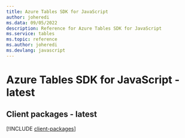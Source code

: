 ```yaml
---
title: Azure Tables SDK for JavaScript
author: joheredi
ms.data: 09/05/2022
description: Reference for Azure Tables SDK for JavaScript
ms.service: tables
ms.topic: reference
ms.author: joheredi
ms.devlang: javascript
---
```

# Azure Tables SDK for JavaScript - latest

## Client packages - latest
[!INCLUDE [client-packages](tables-client-index.md)]